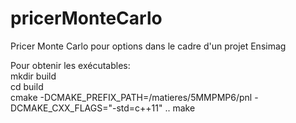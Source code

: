 # pricerMonteCarlo
Pricer Monte Carlo pour options dans le cadre d'un projet Ensimag

Pour obtenir les exécutables:  
mkdir build  
cd build  
cmake -DCMAKE_PREFIX_PATH=/matieres/5MMPMP6/pnl -DCMAKE_CXX_FLAGS="-std=c++11" ..
make
